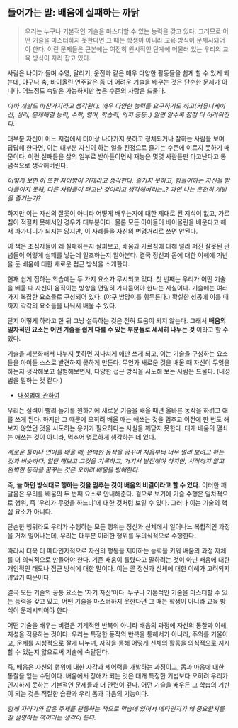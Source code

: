 ## 들어가는 말: 배움에 실패하는 까닭

> 우리는 누구나 기본적인 기술을 마스터할 수 있는 능력을 갖고 있다. 그러므로 어떤 기술을 마스터하지 못한다면 그 때는 학생이 아니라 교육 방식이 문제시되어야 한다. 이런 문제들은 근본에는 여전히 원시적인 단계에 머물러 있는 우리의 교육 방식이 자리 잡고 있다.

사람은 나이가 들며 수영, 달리기, 운전과 같은 매우 다양한 활동들을 쉽게 할 수 있게 되는데, 야구나 춤, 바이올린 연주같은 좀 더 어려운 기술을 배우는 것은 단순한 문제가 아니다. 어느정도 숙달은 가능하지만 높은 수준의 사람은 드물다.

*아마 개발도 마찬가지라고 생각된다. 매우 다양한 능력을 요구하기도 하고(커뮤니케이션, 심리, 문제해결 능력, 수학, 영어, 학습력, 의지 등등..) 알면 알수록 점점 더 어려워진다.*

대부분 자신이 어느 지점에서 더이상 나아가지 못하고 정체되거나 잘하는 사람을 보며 답답해 한다면, 이는 대부분 자신이 하는 일을 진정으로 즐기는 수준에 이르지 못하기 때문이다. 이런 실패들을 삶의 일부로 받아들이면서 재능은 몇몇 사람들만 타고난다고 통념적으로 생각해버린다.

*어떻게 보면 이 또한 자아방어 기제라고 생각한다. 즐기지 못하고, 힘들어하는 자신을 받아들이지 못해, 다른 사람들이 타고난 것이라고 생각해버리는..? 과연 나는 온전히 개발을 즐기는가?*

하지만 이는 자신의 잘못이 아니라 어떻게 배우는지에 대한 제대로 된 지식이 없고, 가르침이 적절치 못해서인 경우가 대부분이다. 물론 모든 아이들이 바이올린을 배운다고 해서 파가니니가 되지는 않지만, 이 사례들을 자신의 변명거리로 쓰면 안된다.

이 책은 초심자들이 왜 실패하는지 살펴보고, 배움과 가르침에 대해 널리 퍼진 잘못된 관념들이 어떻게 실패를 낳는데 일조하는지 알아본다. 결국 정신과 몸에 대한 이해에 기반을 둔 배움에 대한 새로운 접근 방식을 소개한다.

현재 쉽게 접하는 학습에는 두 가지 요소가 무시되고 있다. 첫 번째는 우리가 어떤 기술을 배울 때 자신이 움직이는 방향을 면밀히 가다듬어야 한다는 사실이다. 기술에는 여러 가지 복잡한 요소들로 구성되어 있다. (야구 방망이를 휘두른다.) 확실한 성공에 이를 때까지 각각의 요소들을 나눠서 배울 수 있다.

단지 어떻게 하라고 한 뒤 그냥 설득하는 것은 전혀 도움이 되지 않는다. 그래서 **배움의 일차적인 요소는 어떤 기술을 쉽게 다룰 수 있는 부분들로 세세히 나누는 것** 이라고 할 수 있다.

기술을 세분화해서 나누지 못하면 지나치게 애만 쓰게 되고, 이는 기술을 구성하는 요소들을 아이들 스스로 발견하지 못하게 만든다. 무언가 새로운 것을 배울 때 자신이 무엇을 하는지 생각해보고 실험해보면서, 다양한 접근 방식을 시도해 보는 사람은 드물다. (내성법을 말하는 것 같다.)

- [내성법에 관하여](https://fkdl0048.github.io/bookreview/bookreview_The_Psychology_of_Computer_Programming/#%EB%82%B4%EC%84%B1%EB%B2%95)

우리는 실력이 빨리 늘기를 원하기에 새로운 기술을 배울 때면 올바른 동작을 하려고 애를 쓰게 된다. 하지만 그 때문에 오히려 배울 때는 애쓰는 것을 멈추고 이전에 한 번도 해보지 않았던 것을 시도하는 용기가 필요하다는 사실을 깨닫지 못한다. 대개 배움의 열쇠는 애쓰는 것이 아니라, 멈추어 명료하게 생각하는 데 있다.

*새로운 툴이나 언어를 배울 때, 완벽한 동작을 꿈꾸며 처음부터 너무 멀리 보려고 하는 것과 비슷하다. 일단 해보고 그것을 기록하고, 거기서 발전해야 하지만, 시작하지 않고 완벽한 동작을 꿈꾸는 것은 오히려 배움을 방해한다.*

즉, **늘 하던 방식대로 행하는 것을 멈추는 것이 배움의 비결이라고 할 수 있다.** 이러한 깨달음은 우리를 배움의 두 번째 요소로 안내해준다. 겉으로 보기에 기술 수행은 일차적으로 행위, 즉 '우리가 무엇을 하느냐'에 대한 것처럼 보일 수 있다. 그러나 이는 기술의 핵심 요소가 아니다.

단순한 행위라도 우리가 수행하는 모든 행위는 정신과 신체에서 일어나느 복합적인 과정을 거쳐 일어나는데, 우리는 대부분 이러한 행위를 무의식적으로 수행한다.

따라서 더욱 더 메타인지적으로 자신의 행동을 제어하는 능력을 키워 배움의 과정 자체를 더 의식적으로 만들어야 한다. 기존 배움이 틀렸다고 말하려는 것이 아닌 배움에 대한 개인적인 태도나 접근 방식에 대한 말이다. 이는 곧 정신과 신체에 대한 이해가 고려되지 않았기 때문이다.

결국 모든 기술의 공통 요소는 '자기 자신'이다. 누구나 기본적인 기술을 마스터할 수 있는 능력을 갖고 있고, 어떤 기술을 마스터하지 못한다면 그 때는 학생이 아니라 교육 방식이 문제시되어야 한다.

어떤 기술을 배우는 비결은 기계적인 반복이 아니라 배움의 과정에 자신의 통찰과 이해, 지성을 적용하는 것이다. 우리는 특정한 동작의 반복을 통해서가 아니라, 주의를 기울이고, 문제를 지성적으로 잘게 나누며, 자각을 통해 어떻게 신체의 활동을 의식적으로 지시할 수 있는지 앎으로써 기술에 숙달된다.

즉, 배움은 자신의 행위에 대한 자각과 제어력을 개발하는 과정이고, 몸과 마음에 대한 통찰을 얻는 수단이다. 배움에서 장애가 되는 것은 대개 특정한 기법보다 오히려 우리가 인지하지 못하는 기본적인 문제들과 더 관련이 깊다. 어떤 기술을 배우든 그 학습의 기반이 되는 것은 적절한 습관과 우리 몸과 마음의 기능이다.

*함께 자라기와 같은 주제를 관통하는 책으로 학습에 있어서 메타인지가 왜 중요한지를 잘 설명하는 책이라는 생각이 든다.*
